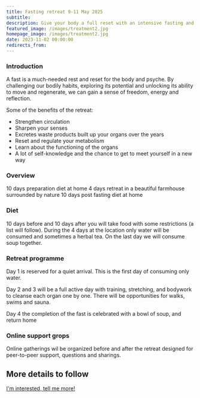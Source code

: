 ```yaml
---
title: Fasting retreat 9-11 May 2025
subtitle: 
description: Give your body a full reset with an intensive fasting and body therapy retreat, designed tp cleanse muscles, organs, emotions and the mind. Lead by Steffen Lundgaard, with over 15 years of experience in leading fasting retreats.
featured_image: /images/treatment2.jpg
homepage_image: /images/treatment2.jpg
date: 2023-11-02 00:00:00
redirects_from:
---
```


### Introduction

A fast is a much-needed rest and reset for the body and psyche.
By challenging our bodily habits, exploring its potential and unlocking its ability to move and regenerate, we can gain a sense of freedom, energy and reflection.

Some of the benefits of the retreat:
- Strengthen circulation
- Sharpen your senses
- Excretes waste products built up your organs over the years
- Reset and regulate your metabolism
- Learn about the functioning of the organs
- A lot of self-knowledge and the chance to get to meet yourself in a new way

### Overview

10 days preparation diet at home
4 days retreat in a beautiful farmhouse surrounded by nature
10 days post fasting diet at home

### Diet

10 days before and 10 days after you will take food with some restrictions (a list will follow).
During the 4 days at the location only water will be consumed and sometimes a herbal tea.
On the last day we will consume soup together.

### Retreat programme

Day 1 is reserved for a quiet arrival.
This is the first day of consuming only water.

Day 2 and 3 will be a full active day with training, stretching, and bodywork to cleanse each organ one by one.
There will be opportunities for walks, swims and sauna.

Day 4 the completion of the fast is celebrated with a bowl of soup, and return home

### Online support grops

Online gatherings wil be organized before and after the retreat designed for peer-to-peer support, questions
and sharings.

## More details to follow

<a href="/contact" class="button button--large">I'm interested, tell me more!</a>
